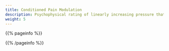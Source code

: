 ```yaml
---
title: Conditioned Pain Modulation
description: Psychophysical rating of linearly increasing pressure that is being conditioned by a second continuous pressure stimulus until the pain tolerance threshold or limit is reached. This test can be used to determine pressure pain detection and tolerance thresholds.
weight: 5
---
```


{{% pageinfo %}}


{{% /pageinfo %}}
